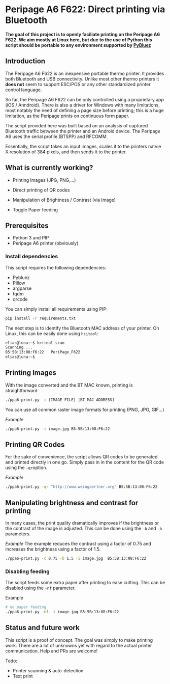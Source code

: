 # Peripage A6 F622: Direct printing via Bluetooth 

**The goal of this project is to openly faciliate printing on the Peripage A6 F622. We aim mostly at Linux here, but due to the use of Python this script should be portable to any environment supported by [PyBluez](https://github.com/pybluez/pybluez)**

## Introduction
The Peripage A6 F622 is an inexpensive portable thermo printer. It provides both Bluetooth and USB connectivity. Unlike most other thermo printers it **does not** seem to support ESC/POS or any other standardized printer control language. 

So far, the Peripage A6 F622 can be only controlled using a proprietary app (iOS / Anndroid). There is also a driver for Windows with many limitations, most notably the need of defining a page size before printing; this is a huge limitation, as the Peripage prints on continuous form paper.

The script provided here was built based on an analysis of captured Bluetooth traffic between the printer and an Android device. The Peripage A6 uses the serial profile (BTSPP) and RFCOMM. 

Essentially, the script takes an input images, scales it to the printers natvie X resolution of 384 pixels, and then sends it to the printer.

## What is currently working?
- Printing Images (JPG, PNG,...)
- Direct printing of QR codes
  
- Manipulation of Brightness  / Contrast (via Image)
- Toggle Paper feeding

## Prerequisites

- Python 3 and PIP
- Peripage A6 printer (obviously)

### Install dependencies

This script requires the following dependencies:
- Pybluez
- Pillow
- argparse
- tqdm
- qrcode

You can simply install all requirements using PIP:

```bash
pip install -r requirements.txt
```

The next step is to identify the Bluetooth MAC address of your printer. On Linux, this can be easily done using `hcitool`:

```bash
elias@luna:~$ hcitool scan
Scanning ...
B5:5B:13:08:F6:22	PeriPage_F622
elias@luna:~$ 
``` 
## Printing Images
With the image converted and the BT MAC known, printing is straightforward
```bash
./ppa6-print.py -i [IMAGE FILE] [BT MAC ADDRESS]
``` 
You can use all common raster image formats for printing (PNG, JPG, GIF...)

*Example*
```bash
./ppa6-print.py -i image.jpg B5:5B:13:08:F6:22
``` 

## Printing QR Codes
For the sake of convenience, the script allows QR codes to be generated and printed directly in one go. Simply pass in in the content for the QR code using the `-qr`option.

*Example*
```bash
./ppa6-print.py -qr "http://www.weingaertner.org" B5:5B:13:08:F6:22
``` 


## Manipulating brightness and contrast for printing
In many cases, the print quality dramatically improves if the brightness or the contrast
of the image is adjusted. This can be done using the `-b` and `-b` parameters.

*Example*
The example reduces the contrast using a factor of 0.75 and increases the brightness using a factor of 1.5.

```bash
./ppa6-print.py -c 0.75 -b 1.5 -i image.jpg  B5:5B:13:08:F6:22
```

### Disabling feeding
The script feeds some extra paper after printing to ease cutting. This can be disabled using the `-nf` parameter.

Example
```bash
# no paper feeding
./ppa6-print.py -nf- i image.jpg B5:5B:13:08:F6:22
```

## Status and future work

This script is a proof of concept. The goal was simply to make printing work. There are a lot of unknowns yet with regard to the actual printer communication. Help and PRs are welcome!

Todo:
- Printer scanning & auto-detection
- Text print